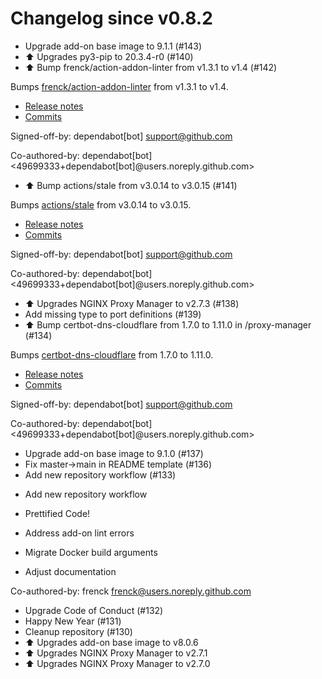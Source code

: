 # Changelog since v0.8.2
- Upgrade add-on base image to 9.1.1 (#143) 
- ⬆ Upgrades py3-pip to 20.3.4-r0 (#140) 
- ⬆️ Bump frenck/action-addon-linter from v1.3.1 to v1.4 (#142)

Bumps [frenck/action-addon-linter](https://github.com/frenck/action-addon-linter) from v1.3.1 to v1.4.
- [Release notes](https://github.com/frenck/action-addon-linter/releases)
- [Commits](https://github.com/frenck/action-addon-linter/compare/v1.3.1...c82c5e9ca0ce5fc9b15756f1c0e39531b95d11b0)

Signed-off-by: dependabot[bot] <support@github.com>

Co-authored-by: dependabot[bot] <49699333+dependabot[bot]@users.noreply.github.com> 
- ⬆️ Bump actions/stale from v3.0.14 to v3.0.15 (#141)

Bumps [actions/stale](https://github.com/actions/stale) from v3.0.14 to v3.0.15.
- [Release notes](https://github.com/actions/stale/releases)
- [Commits](https://github.com/actions/stale/compare/v3.0.14...86561461b92875de77a8b2d2e75f004c826e8f45)

Signed-off-by: dependabot[bot] <support@github.com>

Co-authored-by: dependabot[bot] <49699333+dependabot[bot]@users.noreply.github.com> 
- ⬆ Upgrades NGINX Proxy Manager to v2.7.3 (#138) 
- Add missing type to port definitions (#139) 
- ⬆️ Bump certbot-dns-cloudflare from 1.7.0 to 1.11.0 in /proxy-manager (#134)

Bumps [certbot-dns-cloudflare](https://github.com/certbot/certbot) from 1.7.0 to 1.11.0.
- [Release notes](https://github.com/certbot/certbot/releases)
- [Commits](https://github.com/certbot/certbot/compare/v1.7.0...v1.11.0)

Signed-off-by: dependabot[bot] <support@github.com>

Co-authored-by: dependabot[bot] <49699333+dependabot[bot]@users.noreply.github.com> 
- Upgrade add-on base image to 9.1.0 (#137) 
- Fix master->main in README template (#136) 
- Add new repository workflow (#133)

* Add new repository workflow

* Prettified Code!

* Address add-on lint errors

* Migrate Docker build arguments

* Adjust documentation

Co-authored-by: frenck <frenck@users.noreply.github.com> 
- Upgrade Code of Conduct (#132) 
- Happy New Year (#131) 
- Cleanup repository (#130) 
- ⬆ Upgrades add-on base image to v8.0.6 
- ⬆ Upgrades NGINX Proxy Manager to v2.7.1 
- ⬆ Upgrades NGINX Proxy Manager to v2.7.0 
